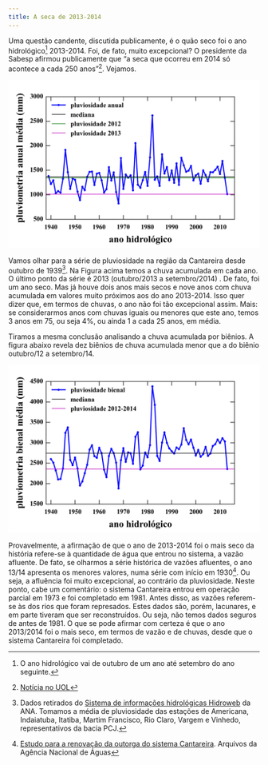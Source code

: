 ```yaml
---
title: A seca de 2013-2014
---
```


Uma questão candente, discutida publicamente, é o quão seco foi o ano hidrológico[^1] 2013-2014.  Foi, de fato, muito excepcional?  O presidente da Sabesp afirmou publicamente que “a seca que ocorreu em 2014 só acontece a cada 250 anos”[^2].  Vejamos.

<img alt="pluviometria anual média de 1940 a 2014" title="pluviometria anual média" src="pluviometria_anual_media.png">

Vamos olhar para a série de pluviosidade na região da Cantareira desde outubro de 1939[^3]. Na Figura acima temos a chuva acumulada em cada ano. O último ponto da série é 2013 (outubro/2013 a setembro/2014) . De fato, foi um ano seco. Mas já houve dois anos mais secos e nove anos com chuva acumulada em valores muito próximos aos do ano 2013-2014. Isso quer dizer que, em termos de chuvas, o ano não foi tão excepcional assim.  Mais: se considerarmos anos com chuvas iguais ou menores que este ano, temos 3 anos em 75, ou seja 4%, ou ainda 1 a cada 25 anos, em média.

Tiramos a mesma conclusão analisando a chuva acumulada por biênios. A figura abaixo revela dez biênios de chuva acumulada menor  que a do biênio outubro/12 a setembro/14.

<img alt="pluviometria bienal média de 1940 a 2014" title="pluviometria bienal média" src="pluviometria_bienal_media.png">

Provavelmente, a afirmação de que o ano de 2013-2014 foi o mais seco da história refere-se à quantidade de água que entrou no sistema, a vazão afluente. De fato, se olharmos a série histórica de vazões afluentes, o ano 13/14 apresenta os menores valores, numa série com início em 1930[^4].  Ou seja, a afluência foi muito excepcional, ao contrário da pluviosidade. Neste ponto, cabe um comentário: o sistema Cantareira entrou em operação parcial em 1973 e foi completado em 1981. Antes disso, as vazões referem-se às dos rios que foram represados. Estes dados são, porém, lacunares, e em parte tiveram que ser reconstruídos. Ou seja, não temos dados seguros de antes de 1981. O que se pode afirmar com certeza é que o ano 2013/2014 foi o mais seco, em termos de vazão e de chuvas, desde que o sistema Cantareira foi completado.


[^1]: O ano hidrológico vai de outubro de um ano até setembro do ano seguinte.

[^2]: [Notícia no UOL](http://noticias.uol.com.br/ultimas-noticias/agencia-estado/2015/03/24/nao-estamos-dizendo-que-nao-vai-ter-rodizio-diz-presidente-da-sabesp.htm)

[^3]: Dados retirados do [Sistema de informações hidrológicas Hidroweb](http://hidroweb.ana.gov.br) da ANA. Tomamos a média de pluviosidade das estações de Americana, Indaiatuba, Itatiba, Martim Francisco, Rio Claro, Vargem e Vinhedo, representativos da bacia PCJ.

[^4]: [Estudo para a renovação da outorga do sistema Cantareira](http://arquivos.ana.gov.br/institucional/sof/Renovacao_Outorga/DadosdeReferenciaAcercadaOutorgadoSistemaCantareira.pdf). Arquivos da Agência Nacional de Águas


